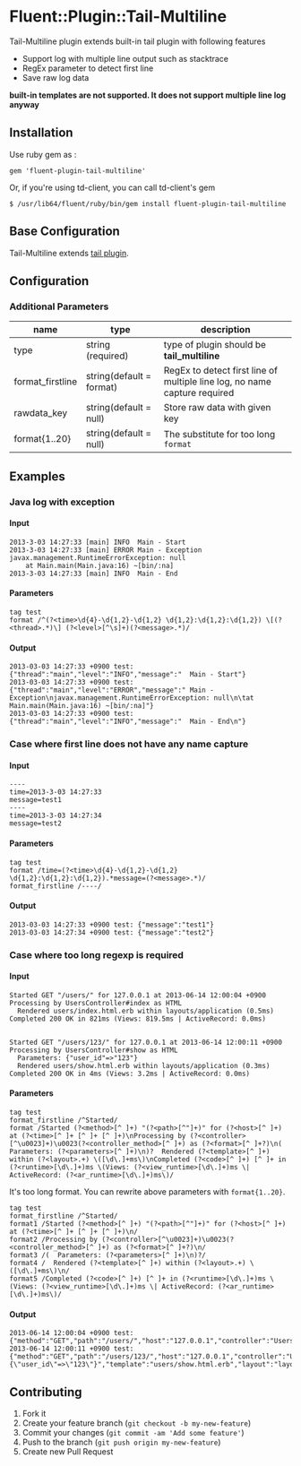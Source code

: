 # Fluent::Plugin::Tail-Multiline

Tail-Multiline plugin extends built-in tail plugin with following features
+ Support log with multiple line output such as stacktrace
+ RegEx parameter to detect first line
+ Save raw log data

**built-in templates are not supported. It does not support multiple line log anyway**

## Installation

Use ruby gem as :

    gem 'fluent-plugin-tail-multiline'

Or, if you're using td-client, you can call td-client's gem

    $ /usr/lib64/fluent/ruby/bin/gem install fluent-plugin-tail-multiline

## Base Configuration
Tail-Multiline extends [tail plugin](http://docs.fluentd.org/categories/in_tail).  

## Configuration
### Additional Parameters
 name                 | type                            | description
----------------------|---------------------------------|---------------------------
type                  | string (required)               | type of plugin should be **tail_multiline**
format_firstline      | string(default = format)        | RegEx to detect first line of multiple line log, no name capture required
rawdata_key           | string(default = null)          | Store raw data with given key
format{1..20}         | string(default = null)          | The substitute for too long `format`

## Examples
### Java log with exception
#### Input
```
2013-3-03 14:27:33 [main] INFO  Main - Start
2013-3-03 14:27:33 [main] ERROR Main - Exception
javax.management.RuntimeErrorException: null
    at Main.main(Main.java:16) ~[bin/:na]
2013-3-03 14:27:33 [main] INFO  Main - End
```
#### Parameters
```
tag test
format /^(?<time>\d{4}-\d{1,2}-\d{1,2} \d{1,2}:\d{1,2}:\d{1,2}) \[(?<thread>.*)\] (?<level>[^\s]+)(?<message>.*)/
```
#### Output
```
2013-03-03 14:27:33 +0900 test: {"thread":"main","level":"INFO","message":"  Main - Start"}
2013-03-03 14:27:33 +0900 test: {"thread":"main","level":"ERROR","message":" Main - Exception\njavax.management.RuntimeErrorException: null\n\tat Main.main(Main.java:16) ~[bin/:na]"}
2013-03-03 14:27:33 +0900 test: {"thread":"main","level":"INFO","message":"  Main - End\n"}
```

### Case where first line does not have any name capture
#### Input
```
----
time=2013-3-03 14:27:33 
message=test1
----
time=2013-3-03 14:27:34
message=test2
```

#### Parameters
```
tag test
format /time=(?<time>\d{4}-\d{1,2}-\d{1,2} \d{1,2}:\d{1,2}:\d{1,2}).*message=(?<message>.*)/
format_firstline /----/
```

#### Output
```
2013-03-03 14:27:33 +0900 test: {"message":"test1"}
2013-03-03 14:27:34 +0900 test: {"message":"test2"}
```

### Case where too long regexp is required
#### Input
```
Started GET "/users/" for 127.0.0.1 at 2013-06-14 12:00:04 +0900
Processing by UsersController#index as HTML
  Rendered users/index.html.erb within layouts/application (0.5ms)
Completed 200 OK in 821ms (Views: 819.5ms | ActiveRecord: 0.0ms)


Started GET "/users/123/" for 127.0.0.1 at 2013-06-14 12:00:11 +0900
Processing by UsersController#show as HTML
  Parameters: {"user_id"=>"123"}
  Rendered users/show.html.erb within layouts/application (0.3ms)
Completed 200 OK in 4ms (Views: 3.2ms | ActiveRecord: 0.0ms)
```

#### Parameters
```
tag test
format_firstline /^Started/
format /Started (?<method>[^ ]+) "(?<path>[^"]+)" for (?<host>[^ ]+) at (?<time>[^ ]+ [^ ]+ [^ ]+)\nProcessing by (?<controller>[^\u0023]+)\u0023(?<controller_method>[^ ]+) as (?<format>[^ ]+?)\n(  Parameters: (?<parameters>[^ ]+)\n)?  Rendered (?<template>[^ ]+) within (?<layout>.+) \([\d\.]+ms\)\nCompleted (?<code>[^ ]+) [^ ]+ in (?<runtime>[\d\.]+)ms \(Views: (?<view_runtime>[\d\.]+)ms \| ActiveRecord: (?<ar_runtime>[\d\.]+)ms\)/
```

It's too long format. You can rewrite above parameters with `format{1..20}`.

```
tag test
format_firstline /^Started/
format1 /Started (?<method>[^ ]+) "(?<path>[^"]+)" for (?<host>[^ ]+) at (?<time>[^ ]+ [^ ]+ [^ ]+)\n/
format2 /Processing by (?<controller>[^\u0023]+)\u0023(?<controller_method>[^ ]+) as (?<format>[^ ]+?)\n/
format3 /(  Parameters: (?<parameters>[^ ]+)\n)?/
format4 /  Rendered (?<template>[^ ]+) within (?<layout>.+) \([\d\.]+ms\)\n/
format5 /Completed (?<code>[^ ]+) [^ ]+ in (?<runtime>[\d\.]+)ms \(Views: (?<view_runtime>[\d\.]+)ms \| ActiveRecord: (?<ar_runtime>[\d\.]+)ms\)/
```

#### Output
```
2013-06-14 12:00:04 +0900 test: {"method":"GET","path":"/users/","host":"127.0.0.1","controller":"UsersController","controller_method":"index","format":"HTML","template":"users/index.html.erb","layout":"layouts/application","code":"200","runtime":"821","view_runtime":"819.5","ar_runtime":"0.0"}
2013-06-14 12:00:11 +0900 test: {"method":"GET","path":"/users/123/","host":"127.0.0.1","controller":"UsersController","controller_method":"show","format":"HTML","parameters":"{\"user_id\"=>\"123\"}","template":"users/show.html.erb","layout":"layouts/application","code":"200","runtime":"4","view_runtime":"3.2","ar_runtime":"0.0"}
```

## Contributing

1. Fork it
2. Create your feature branch (`git checkout -b my-new-feature`)
3. Commit your changes (`git commit -am 'Add some feature'`)
4. Push to the branch (`git push origin my-new-feature`)
5. Create new Pull Request

